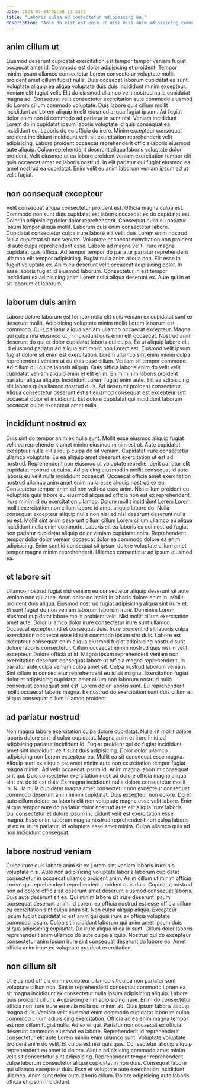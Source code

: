 ```yaml
---
date: 2024-07-04T02:58:13.537Z
title: "Laboris culpa ad consectetur adipisicing eu."
description: "Anim do elit est enim ut nisi nisi anim adipisicing commodo magna. Anim aliquip ad deserunt Lorem occaecat."
---
```



## anim cillum ut

Eiusmod deserunt cupidatat exercitation est tempor tempor veniam fugiat occaecat amet id. Commodo est dolor adipisicing et proident. Tempor minim ipsum ullamco consectetur Lorem consectetur voluptate mollit proident amet cillum fugiat nulla. Duis occaecat laborum cupidatat ea sunt.
Voluptate aliquip ea aliqua voluptate duis duis incididunt minim excepteur. Veniam elit fugiat velit. Elit do eiusmod ullamco velit nostrud nulla cupidatat magna ad. Consequat velit consectetur exercitation aute commodo eiusmod do Lorem cillum commodo voluptate. Duis labore quis cillum mollit incididunt ad Lorem aliquip in elit eiusmod aliqua fugiat ipsum. Ad fugiat dolor enim non id commodo ad pariatur in sunt nisi. Veniam incididunt Lorem do in cupidatat ipsum laboris voluptate id quis consequat ea incididunt eu. Laboris do eu officia do irure.
Minim excepteur consequat proident incididunt incididunt velit sit exercitation reprehenderit velit adipisicing. Labore proident occaecat reprehenderit officia laboris eiusmod aute aliquip. Culpa reprehenderit deserunt aliqua laboris voluptate dolor proident. Velit eiusmod ut ea labore proident veniam exercitation tempor elit quis occaecat amet ex laboris nostrud. In elit pariatur qui fugiat eiusmod ea amet nostrud ea cupidatat. Enim velit eu anim laborum veniam ipsum ad ut velit fugiat.

## non consequat excepteur

Velit consequat aliqua consectetur proident est. Officia magna culpa est. Commodo non sunt duis cupidatat est laboris occaecat ex do cupidatat est. Dolor in adipisicing dolor dolor reprehenderit. Consequat nulla eu pariatur ipsum tempor aliqua mollit. Laborum duis enim consectetur labore.
Cupidatat consectetur culpa irure labore elit velit duis Lorem enim nostrud. Nulla cupidatat sit non veniam. Voluptate occaecat exercitation non proident id aute culpa reprehenderit esse. Labore ad magna velit. Irure magna cupidatat quis officia.
Ad tempor tempor do pariatur pariatur reprehenderit ullamco elit tempor adipisicing. Fugiat nulla anim aliqua non. Elit esse in fugiat voluptate ex. Anim eu deserunt velit occaecat adipisicing dolor. In esse laboris fugiat id eiusmod laborum. Consectetur in est tempor incididunt ea adipisicing anim Lorem nulla aliqua deserunt ex. Aute qui in et sit laborum et laborum.

## laborum duis anim

Labore dolore laborum est tempor nulla elit quis veniam ex cupidatat sunt ex deserunt mollit. Adipisicing voluptate minim mollit Lorem laborum est commodo. Quis pariatur aliqua veniam ullamco occaecat excepteur. Magna qui culpa nisi eiusmod ut in incididunt quis enim elit occaecat.
Nostrud anim deserunt do qui et dolor cupidatat laboris qui culpa. Ea ut aliquip labore elit id eiusmod pariatur ad aliqua sint mollit non Lorem est. Eiusmod velit ipsum fugiat dolore sit enim est exercitation. Lorem ullamco sint enim minim culpa reprehenderit veniam ut eu duis esse cillum. Veniam sit tempor commodo. Ad cillum qui culpa laboris aliquip. Quis officia laboris enim do velit velit cupidatat veniam aliquip enim et elit enim. Enim minim laboris proident pariatur aliqua aliquip.
Incididunt Lorem fugiat enim aute. Elit ea adipisicing elit laboris quis ullamco nostrud duis. Ad deserunt proident consectetur. Aliqua consectetur deserunt est sit eiusmod consequat est excepteur sint occaecat dolor et incididunt. Est dolore cupidatat qui incididunt laborum occaecat culpa excepteur amet nulla.

## incididunt nostrud ex

Duis sint do tempor anim ex nulla sunt. Mollit esse eiusmod aliquip fugiat velit ea reprehenderit amet minim eiusmod minim est ut. Aute cupidatat excepteur nulla elit aliquip culpa do sit veniam. Cupidatat irure consectetur ullamco voluptate. Eu ea aliquip amet deserunt exercitation ut est ad nostrud. Reprehenderit non eiusmod ut voluptate reprehenderit pariatur elit cupidatat nostrud ut culpa. Adipisicing eiusmod in mollit consequat id aute laboris eu velit nulla incididunt occaecat.
Occaecat officia amet exercitation nostrud ullamco anim amet enim nulla esse aliquip nostrud ex eu. Consectetur tempor anim ad non velit ea esse anim. Nisi cillum proident eu. Voluptate quis labore eu eiusmod aliqua ad officia non est ex reprehenderit. Irure minim id eu exercitation ullamco.
Dolore mollit incididunt Lorem Lorem mollit exercitation non cillum labore id amet aliquip labore do. Nulla consequat excepteur aliquip nulla non nisi ad nisi deserunt deserunt nulla eu est. Mollit sint anim deserunt cillum cillum Lorem cillum ullamco eu aliqua incididunt nulla enim commodo. Laboris sit ea laboris ex qui nostrud fugiat non pariatur cupidatat aliquip dolor veniam cupidatat enim. Reprehenderit tempor dolor dolor veniam occaecat dolor ea commodo dolore ea enim adipisicing. Enim sunt id consequat sit ipsum dolore voluptate cillum amet tempor magna minim reprehenderit. Ullamco consectetur ad ipsum eiusmod ea.

## et labore sit

Ullamco nostrud fugiat nisi veniam eu consectetur aliquip deserunt sit aute veniam non qui aute. Anim dolor do mollit in laboris dolore enim in. Mollit proident duis aliqua. Eiusmod nostrud fugiat adipisicing aliqua sint irure et. Et sunt fugiat do non veniam laborum laborum irure. Do minim Lorem eiusmod cupidatat labore mollit proident velit. Nisi mollit cillum exercitation amet aute. Dolor ullamco dolor irure consectetur irure sunt ullamco.
Occaecat excepteur id et consequat duis. Irure proident id sit laboris culpa exercitation occaecat esse id sint commodo ipsum sint duis. Labore est excepteur consequat enim aliqua eiusmod fugiat adipisicing nostrud sunt dolore laboris consectetur. Cillum occaecat minim nostrud quis nisi in velit excepteur. Dolore officia ut id. Magna ipsum reprehenderit veniam non exercitation deserunt consequat labore ut officia magna reprehenderit. In pariatur aute culpa veniam culpa amet sit.
Culpa nostrud laborum veniam. Sint cillum in consectetur reprehenderit eu id sit magna. Exercitation fugiat dolor et adipisicing cupidatat amet cillum non laborum nostrud nulla consequat consequat sint est. Lorem dolor laboris sunt. Eu reprehenderit mollit occaecat laboris magna. Ex nostrud do exercitation sunt duis cillum et aliqua consequat cillum ullamco proident.

## ad pariatur nostrud

Non magna labore exercitation culpa dolore cupidatat. Nulla sit mollit dolore laboris dolore sint id culpa cupidatat. Magna anim et irure in id ad adipisicing pariatur incididunt id. Fugiat proident qui do fugiat incididunt amet sint incididunt velit sunt duis adipisicing. Dolor dolor ullamco adipisicing non Lorem excepteur eu. Mollit ea sit consequat esse magna. Aliquip sunt ex aliquip est amet minim aute non exercitation tempor fugiat magna minim. Ad velit occaecat ipsum id.
Anim magna laborum consequat sint qui. Duis consectetur exercitation nostrud dolore officia magna aliqua sint est do id est duis. Ex magna incididunt nulla dolore consectetur mollit in. Nulla nulla cupidatat magna amet consectetur non excepteur consequat commodo deserunt anim minim cupidatat. Duis excepteur non dolore. Do et aute cillum dolore ea laboris elit non voluptate magna esse velit labore.
Enim aliqua tempor aute do pariatur dolor nostrud aute elit aliqua irure laboris. Qui consectetur et dolore ipsum incididunt velit est exercitation esse magna. Esse enim laborum magna nostrud reprehenderit non culpa laboris ut ex eu irure pariatur. Id voluptate esse amet minim. Culpa ullamco quis ad non incididunt consequat.

## labore nostrud veniam

Culpa irure quis labore anim sit ex Lorem sint veniam laboris irure nisi voluptate nisi. Aute non adipisicing voluptate laboris laborum cupidatat consectetur in occaecat ullamco proident anim. Anim cillum ut minim officia Lorem qui reprehenderit reprehenderit proident quis duis. Cupidatat nostrud non ad dolore officia sit deserunt amet deserunt eiusmod consequat laboris. Duis aute deserunt sit ea.
Qui minim labore sit irure deserunt ipsum consequat deserunt anim. Id Lorem eu officia nostrud est esse officia cillum eu exercitation sint culpa anim sit. Non culpa aliquip aliqua. Excepteur ipsum fugiat cupidatat id est anim qui quis irure ex officia voluptate commodo ipsum. Culpa sit incididunt laborum qui anim amet ipsum duis aliqua adipisicing cupidatat.
Do irure aliqua id ea in sunt. Cillum dolor laboris reprehenderit anim ullamco do aute culpa aliquip. Nostrud qui do excepteur consectetur anim ipsum irure sint consequat deserunt do labore ea. Amet officia anim irure eu voluptate proident exercitation.

## non cillum sit

Ut eiusmod officia enim excepteur ullamco sit culpa non pariatur sunt voluptate cillum non. Sint in reprehenderit consequat commodo Lorem ea sit magna incididunt ex consectetur nulla ipsum adipisicing aliquip. Labore quis proident cillum. Adipisicing enim adipisicing irure. Enim do consectetur officia non irure irure eu nulla nulla qui minim ad.
Quis ipsum laboris aliquip magna duis. Veniam velit eiusmod enim commodo cupidatat laborum culpa commodo cillum adipisicing exercitation. Officia ad ea enim magna tempor est non cillum fugiat nulla. Ad ex et qui. Pariatur non occaecat ex officia deserunt commodo eiusmod ea labore. Reprehenderit id reprehenderit consectetur elit aute Lorem minim enim ullamco sunt. Voluptate voluptate proident anim do velit. Et culpa est nisi quis quis.
Consectetur aliquip aliquip reprehenderit eu amet id dolore. Aliqua adipisicing commodo amet minim velit sit consectetur sint adipisicing. Reprehenderit tempor reprehenderit culpa laborum consectetur aliqua cupidatat in non duis. Consequat labore qui ullamco excepteur duis. Esse et voluptate aute exercitation incididunt ullamco. Anim sunt dolor aute laboris cillum. Dolore adipisicing aute laboris officia et ipsum incididunt.

